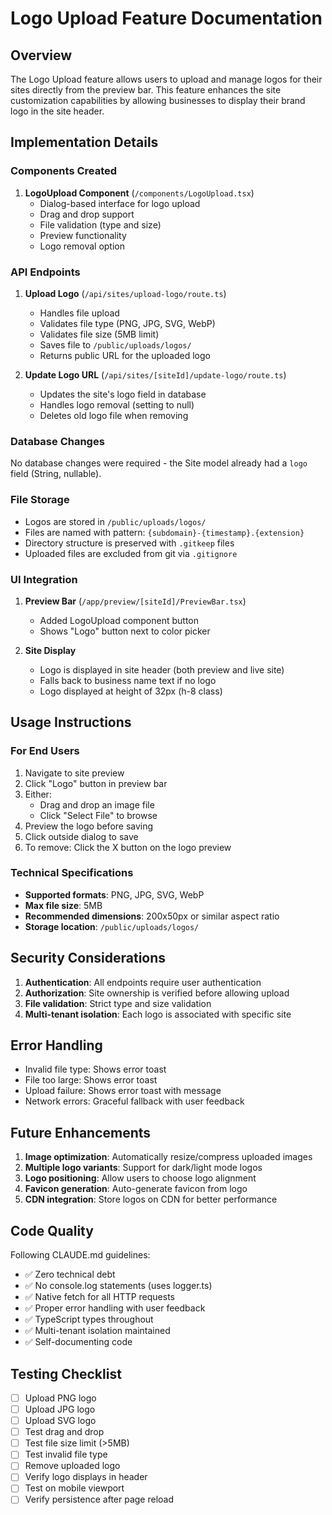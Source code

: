 # Logo Upload Feature Documentation

## Overview

The Logo Upload feature allows users to upload and manage logos for their sites directly from the preview bar. This feature enhances the site customization capabilities by allowing businesses to display their brand logo in the site header.

## Implementation Details

### Components Created

1. **LogoUpload Component** (`/components/LogoUpload.tsx`)
   - Dialog-based interface for logo upload
   - Drag and drop support
   - File validation (type and size)
   - Preview functionality
   - Logo removal option

### API Endpoints

1. **Upload Logo** (`/api/sites/upload-logo/route.ts`)
   - Handles file upload
   - Validates file type (PNG, JPG, SVG, WebP)
   - Validates file size (5MB limit)
   - Saves file to `/public/uploads/logos/`
   - Returns public URL for the uploaded logo

2. **Update Logo URL** (`/api/sites/[siteId]/update-logo/route.ts`)
   - Updates the site's logo field in database
   - Handles logo removal (setting to null)
   - Deletes old logo file when removing

### Database Changes

No database changes were required - the Site model already had a `logo` field (String, nullable).

### File Storage

- Logos are stored in `/public/uploads/logos/`
- Files are named with pattern: `{subdomain}-{timestamp}.{extension}`
- Directory structure is preserved with `.gitkeep` files
- Uploaded files are excluded from git via `.gitignore`

### UI Integration

1. **Preview Bar** (`/app/preview/[siteId]/PreviewBar.tsx`)
   - Added LogoUpload component button
   - Shows "Logo" button next to color picker

2. **Site Display**
   - Logo is displayed in site header (both preview and live site)
   - Falls back to business name text if no logo
   - Logo displayed at height of 32px (h-8 class)

## Usage Instructions

### For End Users

1. Navigate to site preview
2. Click "Logo" button in preview bar
3. Either:
   - Drag and drop an image file
   - Click "Select File" to browse
4. Preview the logo before saving
5. Click outside dialog to save
6. To remove: Click the X button on the logo preview

### Technical Specifications

- **Supported formats**: PNG, JPG, SVG, WebP
- **Max file size**: 5MB
- **Recommended dimensions**: 200x50px or similar aspect ratio
- **Storage location**: `/public/uploads/logos/`

## Security Considerations

1. **Authentication**: All endpoints require user authentication
2. **Authorization**: Site ownership is verified before allowing upload
3. **File validation**: Strict type and size validation
4. **Multi-tenant isolation**: Each logo is associated with specific site

## Error Handling

- Invalid file type: Shows error toast
- File too large: Shows error toast  
- Upload failure: Shows error toast with message
- Network errors: Graceful fallback with user feedback

## Future Enhancements

1. **Image optimization**: Automatically resize/compress uploaded images
2. **Multiple logo variants**: Support for dark/light mode logos
3. **Logo positioning**: Allow users to choose logo alignment
4. **Favicon generation**: Auto-generate favicon from logo
5. **CDN integration**: Store logos on CDN for better performance

## Code Quality

Following CLAUDE.md guidelines:
- ✅ Zero technical debt
- ✅ No console.log statements (uses logger.ts)
- ✅ Native fetch for all HTTP requests
- ✅ Proper error handling with user feedback
- ✅ TypeScript types throughout
- ✅ Multi-tenant isolation maintained
- ✅ Self-documenting code

## Testing Checklist

- [ ] Upload PNG logo
- [ ] Upload JPG logo
- [ ] Upload SVG logo
- [ ] Test drag and drop
- [ ] Test file size limit (>5MB)
- [ ] Test invalid file type
- [ ] Remove uploaded logo
- [ ] Verify logo displays in header
- [ ] Test on mobile viewport
- [ ] Verify persistence after page reload
